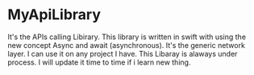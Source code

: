 # MyApiLibrary

It's the APIs calling Libirary. This library is written in swift with using the new concept Async and await (asynchronous). It's the generic network layer. I can use it on any project I have.
This Libaray is alaways under process. I will update it time to time if i learn new thing.
